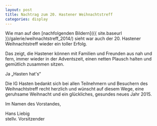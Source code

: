 ```yaml
---
layout: post
title: Nachtrag zum 20. Hastener Weihnachtstreff
categories: display
---
```


Wie man auf den [nachfolgenden Bildern]({{ site.baseurl }}/galerie/weihnachtstreff_2014/) sieht war auch der 20. Hastener Weihnachtstreff wieder ein toller Erfolg.

Das zeigt, die Hastener können mit Familien und Freunden aus nah und fern, immer wieder in der Adventszeit, einen netten Plausch halten und gemütlich zusammen sitzen.

Ja „Hasten hat's“

Die IG Hasten bedankt sich bei allen Teilnehmern und Besuchern des Weihnachtstreff recht herzlich und wünscht auf diesem Wege, eine geruhsame Weihnacht und ein glückliches, gesundes neues Jahr 2015.

Im Namen des Vorstandes,



Hans Liebig  
stellv. Vorsitzender

